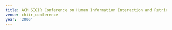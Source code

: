 ```yaml
---
title: ACM SIGIR Conference on Human Information Interaction and Retrieval (2006)
venue: chiir_conference
year: '2006'
---
```

